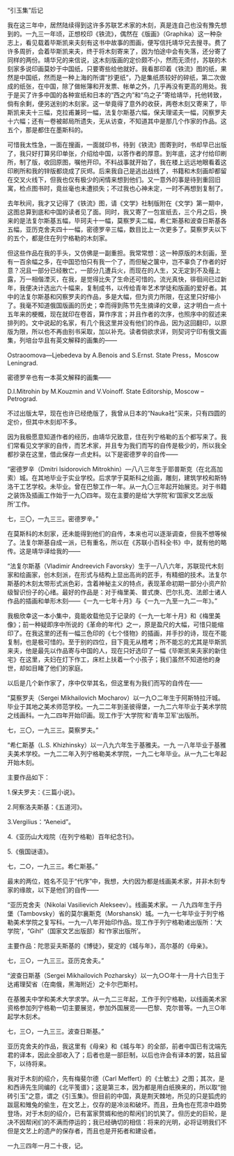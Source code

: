 “引玉集”后记

  

我在这三年中，居然陆续得到这许多苏联艺术家的木刻，真是连自己也没有豫先想到的。一九三一年顷，正想校印《铁流》，偶然在《版画》（Graphika）这一种杂志上，看见载着毕斯凯来夫刻有这书中故事的图画，便写信托靖华兄去搜寻。费了许多周折，会着毕斯凯来夫，终于将木刻寄来了，因为怕途中会有失落，还分寄了同样的两份。靖华兄的来信说，这木刻版画的定价颇不小，然而无须付，苏联的木刻家多说印画莫妙于中国纸，只要寄些给他就好。我看那印着《铁流》图的纸，果然是中国纸，然而是一种上海的所谓“抄更纸”，乃是集纸质较好的碎纸，第二次做成的纸张，在中国，除了做帐簿和开发票、帐单之外，几乎再没有更高的用处。我于是买了许多中国的各种宣纸和日本的“西之内”和“鸟之子”寄给靖华，托他转致，倘有余剩，便另送别的木刻家。这一举竟得了意外的收获，两卷木刻又寄来了，毕斯凯来夫十三幅，克拉甫兼珂一幅，法复尔斯基六幅，保夫理诺夫一幅，冈察罗夫十六幅；还有一卷被邮局所遗失，无从访查，不知道其中是那几个作家的作品。这五个，那是都住在墨斯科的。

可惜我太性急，一面在搜画，一面就印书，待到《铁流》图寄到时，书却早已出版了，我只好打算另印单张，介绍给中国，以答作者的厚意。到年底，这才付给印刷所，制了版，收回原图，嘱他开印。不料战事就开始了，我在楼上远远地眼看着这印刷所和我的锌版都烧成了灰烬。后来我自己是逃出战线了，书籍和木刻画却都留在交叉火线下，但我也仅有极少的闲情来想到他们。又一意外的事是待到重回旧寓，检点图书时，竟丝毫也未遭损失；不过我也心神未定，一时不再想到复制了。

去年秋间，我才又记得了《铁流》图，请《文学》社制版附在《文学》第一期中，这图总算到底和中国的读者见了面。同时，我又寄了一包宣纸去，三个月之后，换来的是法复尔斯基五幅，毕珂夫十一幅，莫察罗夫二幅，希仁斯基和波查日斯基各五幅，亚历克舍夫四十一幅，密德罗辛三幅，数目比上一次更多了。莫察罗夫以下的五个，都是住在列宁格勒的木刻家。

但这些作品在我的手头，又仿佛是一副重担。我常常想：这一种原版的木刻画，至有一百余幅之多，在中国恐怕只有我一个了，而但秘之箧中，岂不辜负了作者的好意？况且一部分已经散亡，一部分几遭兵火，而现在的人生，又无定到不及薤上露，万一相偕湮灭，在我，是觉得比失了生命还可惜的。流光真快，徘徊间已过新年，我便决计选出六十幅来，复制成书，以传给青年艺术学徒和版画的爱好者。其中的法复尔斯基和冈察罗夫的作品，多是大幅，但为资力所限，在这里只好缩小了。我毫不知道俄国版画的历史；幸而得到陈节先生摘译的文章，这才明白一点十五年来的梗概，现在就印在卷首，算作序言；并且作者的次序，也照序中的叙述来排列的。文中说起的名家，有几个我这里并没有他们的作品，因为这回翻印，以原版为限，所以也不再由别书采取，加以补充。读者倘欲求详，则契诃宁印有俄文画集，列培台华且有英文解释的画集的——

Ostraoomova—Ljebedeva by A.Benois and S.Ernst. State Press，Moscow Leningrad.

密德罗辛也有一本英文解释的画集——

  

D.I.Mitrohin by M.Kouzmin and V.Voinoff. State Editorship, Moscow – Petrograd.

不过出版太早，现在也许已经绝版了，我曾从日本的“Nauka社”买来，只有四圆的定价，但其中木刻却不多。

因为我极愿意知道作者的经历，由靖华兄致意，住在列宁格勒的五个都写来了。我们常看见文学家的自传，而艺术家，并且专为我们而写的自传是极少的，所以我全都抄录在这里，借此保存一点史料。以下是密德罗辛的自传——

  

“密德罗辛（Dmitri Isidorovich Mitrokhin）—八八三年生于耶普斯克（在北高加索）城。在其地毕业于实业学校。后求学于莫斯科之绘画，雕刻，建筑学校和斯特洛干工艺学校。未毕业。曾在巴黎工作一年。从一九〇三年起开始展览。对于书籍之装饰及插画工作始于一九〇四年。现在主要的是给‘大学院’和‘国家文艺出版所’工作。

七，三〇，一九三三。密德罗辛。”

  

在莫斯科的木刻家，还未能得到他们的自传，本来也可以逐渐调查，但我不想等候了。法复尔斯基自成一派，已有重名，所以在《苏联小百科全书》中，就有他的略传。这是靖华译给我的——

  

“法复尔斯基（Vladimir Andreevich Favorsky）生于一八八六年，苏联现代木刻家和绘画家，创木刻派，在形式与结构上显出高尚的匠手，有精细的技术。法复尔斯基的木刻太带形式派色彩，含着神秘主义的特点，表现革命初期一部分小资产阶级智识份子的心绪。最好的作品是：对于梅里美、普式庚、巴尔扎克、法郎士诸人作品的插画和单形木刻——《一九一七年十月》与《一九一九至一九二一年》。”

  

我极欣幸这一本小集中，竟能收载他见于记录的《一九一七年十月》和《梅里美像》；前一种疑即序中所说的《革命的年代》之一，原是盈尺的大幅，可惜只能缩印了。在我这里的还有一幅三色印的《七个怪物》的插画，并手抄的诗，现在不能复制，也是极可惜的。至于别的四位，目下竟无从稽考；所不能忘的尤其是毕斯凯来夫，他是最先以作品寄与中国的人，现在只好选印了一幅《毕斯凯来夫家的新住宅》在这里，夫妇在灯下作工，床栏上扶着一个小孩子；我们虽然不知道他的身世，却如目睹了他们的家庭。

以后是几个新作家了，序中仅举其名，但这里有为我们而写的自传在——

  

“莫察罗夫（Sergei Mikhailovich Mocharov）以一九○二年生于阿斯特拉汗城。毕业于其地之美术师范学校。一九二二年到圣彼得堡，一九二六年毕业于美术学院之线画科。一九二四年开始印画。现工作于‘大学院’和‘青年卫军’出版所。

  

七，三〇，一九三三。莫察罗夫。”

  

“希仁斯基（L.S. Khizhinsky）以一八九六年生于基雅夫。一九 一八年毕业于基雅夫美术学校。一九二二年入列宁格勒美术学院，一九二七年毕业。从一九二七年起开始木刻。

主要作品如下：

1.保夫罗夫：《三篇小说》。

2.阿察洛夫斯基：《五道河》。

3.Vergilius：“Aeneid”。

4.《亚历山大戏院（在列宁格勒）百年纪念刊》。

5.《俄国谜语》。

  

七，二○，一九三三。希仁斯基。”　　

  

最末的两位，姓名不见于“代序”中，我想，大约因为都是线画美术家，并非木刻专家的缘故，以下是他们的自传——

  

“亚历克舍夫（Nikolai Vasilievich Alekseev）。线画美术家。一 八九四年生于丹堡（Tambovsky）省的莫尔襄斯克（Morshansk）城。一九一七年毕业于列宁格勒美术学院之复写科。一九一八年开始印作品。现工作于列宁格勒诸出版所：‘大学院’，“Gihl”（国家文艺出版部）和‘作家出版所’。

主要作品：陀思妥夫斯基的《博徒》，斐定的《城与年》，高尔基的《母亲》。

  

七，三○，一九三三。亚历克舍夫。”　　

  

“波查日斯基（Sergei Mikhailovich Pozharsky）以一九○○年十一月十六日生于达甫理契省（在南俄，黑海附近）之卡尔巴斯村。

在基雅夫中学和美术大学求学。从一九二三年起，工作于列宁格勒，以线画美术家资格参加列宁格勒一切主要展览，参加外国展览——巴黎、克尔普等。一九三○年起学木刻术。

  

七，三○，一九三三。波查日斯基。”　　

  

亚历克舍夫的作品，我这里有《母亲》和《城与年》的全部，前者中国已有沈端先君的译本，因此全部收入了；后者也是一部巨制，以后也许会有译本的罢，姑且留下，以待将来。

我对于木刻的绍介，先有梅斐尔德（Carl Meffert）的《士敏土》之图；其次，是和西谛先生同编的《北平笺谱》；这是第三本，因为都是用白纸换来的，所以取“抛砖引玉”之意，谓之《引玉集》。但目前的中国，真是荆天棘地，所见的只是狐虎的跋扈和雉兔的偷生，在文艺上，仅存的是冷淡和破坏。而且，丑角也在荒凉中趋势登场，对于木刻的绍介，已有富家赘婿和他的帮闲们的饥笑了。但历史的巨轮，是决不因帮闲们的不满而停运的；我已经确切的相信：将来的光明，必将证明我们不但是文艺上的遗产的保存者，而且也是开拓者和建设者。

一九三四年一月二十夜，记。